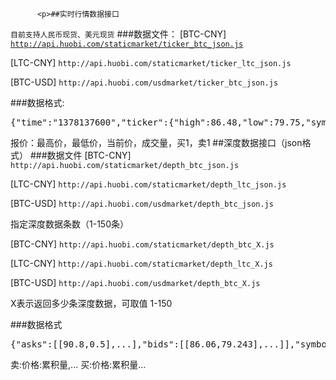 
          <p>##实时行情数据接口
<code>目前支持人民币现货、美元现货</code>
###数据文件：
[BTC-CNY] <code>http://api.huobi.com/staticmarket/ticker_btc_json.js</code></p>
<p>[LTC-CNY] <code>http://api.huobi.com/staticmarket/ticker_ltc_json.js</code></p>
<p>[BTC-USD] <code>http://api.huobi.com/usdmarket/ticker_btc_json.js</code></p>
<p>###数据格式:</p>
<div class="highlight highlight-source-js"><pre>{<span class="pl-s"><span class="pl-pds">&#34;</span>time<span class="pl-pds">&#34;</span></span><span class="pl-k">:</span><span class="pl-s"><span class="pl-pds">&#34;</span>1378137600<span class="pl-pds">&#34;</span></span>,<span class="pl-s"><span class="pl-pds">&#34;</span>ticker<span class="pl-pds">&#34;</span></span><span class="pl-k">:</span>{<span class="pl-s"><span class="pl-pds">&#34;</span>high<span class="pl-pds">&#34;</span></span><span class="pl-k">:</span><span class="pl-c1">86.48</span>,<span class="pl-s"><span class="pl-pds">&#34;</span>low<span class="pl-pds">&#34;</span></span><span class="pl-k">:</span><span class="pl-c1">79.75</span>,<span class="pl-s"><span class="pl-pds">&#34;</span>symbol<span class="pl-pds">&#34;</span></span><span class="pl-k">:</span><span class="pl-s"><span class="pl-pds">&#34;</span>btccny<span class="pl-pds">&#34;</span></span>,<span class="pl-s"><span class="pl-pds">&#34;</span>last<span class="pl-pds">&#34;</span></span><span class="pl-k">:</span><span class="pl-c1">83.9</span>,<span class="pl-s"><span class="pl-pds">&#34;</span>vol<span class="pl-pds">&#34;</span></span><span class="pl-k">:</span><span class="pl-c1">2239560.1752883</span>,<span class="pl-s"><span class="pl-pds">&#34;</span>buy<span class="pl-pds">&#34;</span></span><span class="pl-k">:</span><span class="pl-c1">83.88</span>,<span class="pl-s"><span class="pl-pds">&#34;</span>sell<span class="pl-pds">&#34;</span></span><span class="pl-k">:</span><span class="pl-c1">83.9</span>}}</pre></div>
<p>报价：最高价，最低价，当前价，成交量，买1，卖1
##深度数据接口（json格式）
###数据文件
[BTC-CNY] <code>http://api.huobi.com/staticmarket/depth_btc_json.js</code></p>
<p>[LTC-CNY] <code>http://api.huobi.com/staticmarket/depth_ltc_json.js</code></p>
<p>[BTC-USD] <code>http://api.huobi.com/usdmarket/depth_btc_json.js</code></p>
<p>指定深度数据条数（1-150条）</p>
<p>[BTC-CNY] <code>http://api.huobi.com/staticmarket/depth_btc_X.js</code></p>
<p>[LTC-CNY] <code>http://api.huobi.com/staticmarket/depth_ltc_X.js</code></p>
<p>[BTC-USD] <code>http://api.huobi.com/usdmarket/depth_btc_X.js</code></p>
<p>X表示返回多少条深度数据，可取值 1-150</p>
<p>###数据格式</p>
<div class="highlight highlight-source-js"><pre>{<span class="pl-s"><span class="pl-pds">&#34;</span>asks<span class="pl-pds">&#34;</span></span><span class="pl-k">:</span>[[<span class="pl-c1">90.8</span>,<span class="pl-c1">0.5</span>],<span class="pl-k">...</span>],<span class="pl-s"><span class="pl-pds">&#34;</span>bids<span class="pl-pds">&#34;</span></span><span class="pl-k">:</span>[[<span class="pl-c1">86.06</span>,<span class="pl-c1">79.243</span>],<span class="pl-k">...</span>]],<span class="pl-s"><span class="pl-pds">&#34;</span>symbol<span class="pl-pds">&#34;</span></span><span class="pl-k">:</span><span class="pl-s"><span class="pl-pds">&#34;</span>btccny<span class="pl-pds">&#34;</span></span>}</pre></div>
<p>卖:价格:累积量,...    买:价格:累积量...</p>

        